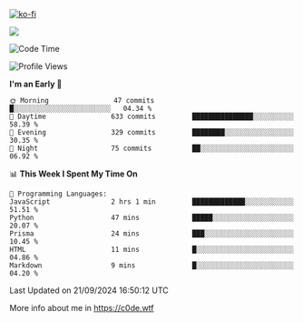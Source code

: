 [![ko-fi](https://ko-fi.com/img/githubbutton_sm.svg)](https://ko-fi.com/Z8Z4Y2LKX)

<a href="https://wakatime.com"><img src="https://wakatime.com/share/@c0dezin/b7f18a7c-ab3a-40b8-8bc7-b1b7bf71f1d6.svg" /></a>

<!--START_SECTION:waka-->
![Code Time](http://img.shields.io/badge/Code%20Time-107%20hrs%2027%20mins-blue)

![Profile Views](http://img.shields.io/badge/Profile%20Views-0-blue)

**I'm an Early 🐤** 

```text
🌞 Morning                47 commits          █░░░░░░░░░░░░░░░░░░░░░░░░   04.34 % 
🌆 Daytime                633 commits         ███████████████░░░░░░░░░░   58.39 % 
🌃 Evening                329 commits         ████████░░░░░░░░░░░░░░░░░   30.35 % 
🌙 Night                  75 commits          ██░░░░░░░░░░░░░░░░░░░░░░░   06.92 % 
```


📊 **This Week I Spent My Time On** 

```text
💬 Programming Languages: 
JavaScript               2 hrs 1 min         █████████████░░░░░░░░░░░░   51.51 % 
Python                   47 mins             █████░░░░░░░░░░░░░░░░░░░░   20.07 % 
Prisma                   24 mins             ███░░░░░░░░░░░░░░░░░░░░░░   10.45 % 
HTML                     11 mins             █░░░░░░░░░░░░░░░░░░░░░░░░   04.86 % 
Markdown                 9 mins              █░░░░░░░░░░░░░░░░░░░░░░░░   04.20 % 
```


 Last Updated on 21/09/2024 16:50:12 UTC
<!--END_SECTION:waka-->

More info about me in https://c0de.wtf
